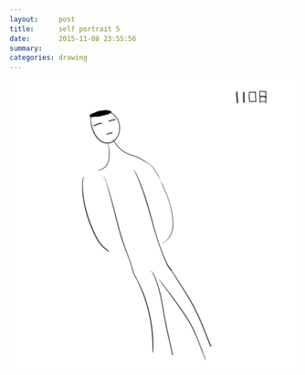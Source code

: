 ```yaml
---
layout:     post
title:      self portrait 5
date:       2015-11-08 23:55:56
summary:    
categories: drawing
---
```

![self portrait 5](/images/blog/self-portrait-5.png "just another")
